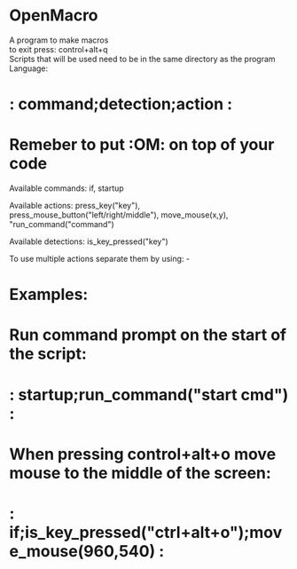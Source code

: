 # OpenMacro
A program to make macros                   
to exit press: control+alt+q                              
Scripts that will be used need to be in the same directory as the program
Language:                            
# : command;detection;action :
# Remeber to put :OM: on top of your code

Available commands:
if, startup

Available actions:
press_key("key"), press_mouse_button("left/right/middle"), move_mouse(x,y), "run_command("command")

Available detections:
is_key_pressed("key")

To use multiple actions separate them by using: -             
                              
# Examples:
# Run command prompt on the start of the script: 
# : startup;run_command("start cmd") :
# When pressing control+alt+o move mouse to the middle of the screen: 
# : if;is_key_pressed("ctrl+alt+o");move_mouse(960,540) :

